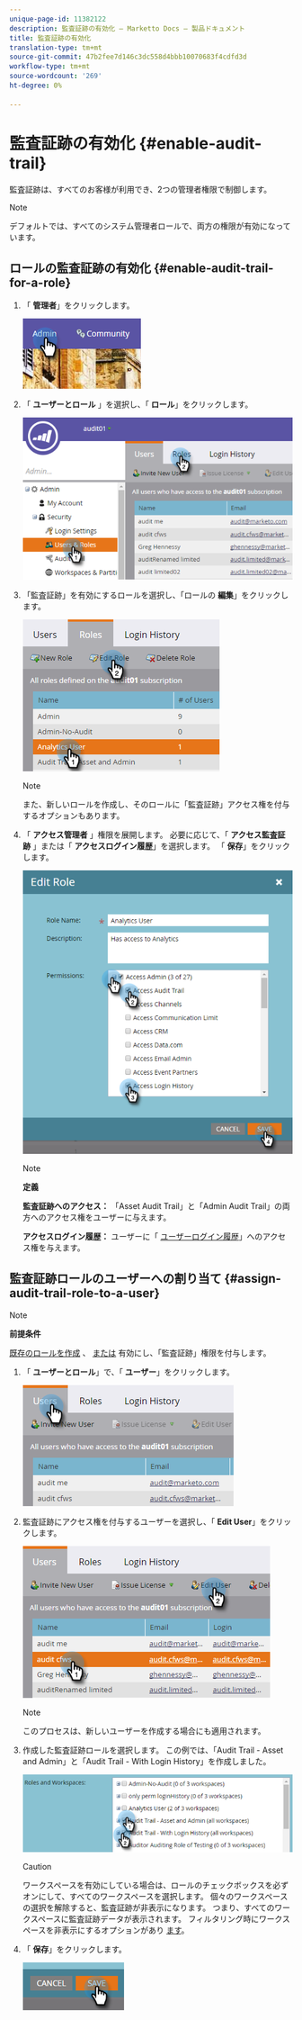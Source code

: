 ```yaml
---
unique-page-id: 11382122
description: 監査証跡の有効化 — Marketto Docs — 製品ドキュメント
title: 監査証跡の有効化
translation-type: tm+mt
source-git-commit: 47b2fee7d146c3dc558d4bbb10070683f4cdfd3d
workflow-type: tm+mt
source-wordcount: '269'
ht-degree: 0%

---
```



# 監査証跡の有効化 {#enable-audit-trail}

監査証跡は、すべてのお客様が利用でき、2つの管理者権限で制御します。

>[!NOTE]
>
>デフォルトでは、すべてのシステム管理者ロールで、両方の権限が有効になっています。

## ロールの監査証跡の有効化 {#enable-audit-trail-for-a-role}

1. 「 **管理者**」をクリックします。

   ![](assets/one-2.png)

1. 「 **ユーザーとロール** 」を選択し、「 **ロール**」をクリックします。

   ![](assets/two-2.png)

1. 「監査証跡」を有効にするロールを選択し、「ロールの **編集**」をクリックします。

   ![](assets/three-1.png)

   >[!NOTE]
   >
   >また、新しいロールを作成し、そのロールに「監査証跡」アクセス権を付与するオプションもあります。

1. 「 **アクセス管理者** 」権限を展開します。 必要に応じて、「 **アクセス監査証跡** 」または「 **アクセスログイン履歴**」を選択します。 「 **保存**」をクリックします。

   ![](assets/four-1.png)

   >[!NOTE]
   >
   >**定義**
   >
   >
   >**監査証跡へのアクセス：** 「Asset Audit Trail」と「Admin Audit Trail」の両方へのアクセス権をユーザーに与えます。
   >
   >
   >**アクセスログイン履歴：** ユーザーに「 [ユーザーログイン履歴](user-login-history.md)」へのアクセス権を与えます。

## 監査証跡ロールのユーザーへの割り当て {#assign-audit-trail-role-to-a-user}

>[!NOTE]
>
>**前提条件**
>
>[既存のロールを作成](http://docs.marketo.com/display/DOCS/Create,+Delete,+Edit+and+Change+a+User+Role#Create,Delete,EditandChangeaUserRole-CreateaRole) 、 [または](#Enable) 有効にし、「監査証跡」権限を付与します。

1. 「 **ユーザーとロール**」で、「 **ユーザー**」をクリックします。

   ![](assets/five-1.png)

1. 監査証跡にアクセス権を付与するユーザーを選択し、「 **Edit User**」をクリックします。

   ![](assets/six-1.png)

   >[!NOTE]
   >
   >このプロセスは、新しいユーザーを作成する場合にも適用されます。

1. 作成した監査証跡ロールを選択します。 この例では、「Audit Trail - Asset and Admin」と「Audit Trail - With Login History」を作成しました。

   ![](assets/seven-1.png)

   >[!CAUTION]
   >
   >ワークスペースを有効にしている場合は、ロールのチェックボックスを必ずオンにして、すべてのワークスペースを選択します。 個々のワークスペースの選択を解除すると、監査証跡が非表示になります。 つまり、すべてのワークスペースに監査証跡データが表示されます。 フィルタリング時にワークスペースを非表示にするオプションがあり [ます](http://docs.marketo.com/display/DOCS/Filtering+in+Audit+Trail)。

1. 「 **保存**」をクリックします。

   ![](assets/eight-1.png)

